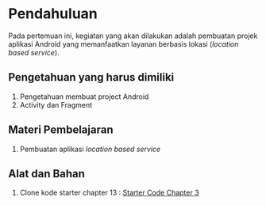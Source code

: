 # Pendahuluan
Pada pertemuan ini, kegiatan yang akan dilakukan adalah pembuatan projek aplikasi Android yang memanfaatkan layanan berbasis lokasi (*location based service*).

## Pengetahuan yang harus dimiliki
1. Pengetahuan membuat project Android
2. Activity dan Fragment


## Materi Pembelajaran
1. Pembuatan aplikasi *location based service*


## Alat dan Bahan
1. Clone kode starter chapter 13 : [Starter Code Chapter 3](https://github.com/polinema-mobile/dtschapter13-starter)
